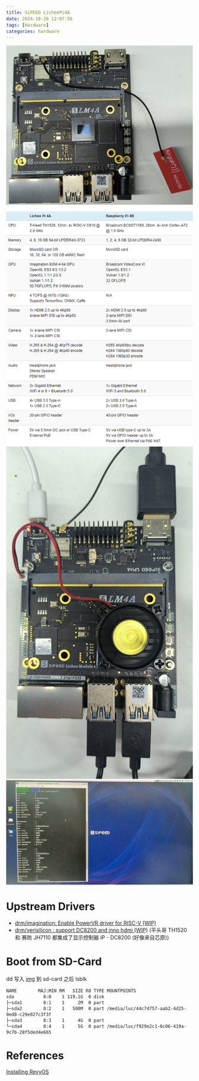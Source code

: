```yaml
---
title: SiPEED LicheePi4A
date: 2024-10-28 12:07:56
tags: [Hardware]
categories: hardware
---
```


![LicheePi4A close-up](/images/licheepi4a/lp4a-closeup.jpg)
<!--more-->
![LicheePi4A specification](/images/licheepi4a/lp4a-spec.png)
![LicheePi4A bring-up](/images/licheepi4a/lp4a-working.jpg)
![LicheePi4A desktop (debian)](/images/licheepi4a/lp4a-desktop.jpg)

# Upstream Drivers
- [drm/imagination: Enable PowerVR driver for RISC-V (WIP)](https://patchwork.kernel.org/project/dri-devel/patch/20241203134137.2114847-12-m.wilczynski@samsung.com/)
- [drm/verisilicon : support DC8200 and inno hdmi (WIP)](https://lore.kernel.org/all/20241120061848.196754-1-keith.zhao@starfivetech.com/)
  (平头哥 TH1520 和 赛昉 JH7110 都集成了显示控制器 IP - DC8200 (好像来自芯原))

# Boot from SD-Card

dd 写入 [img](https://fast-mirror.isrc.ac.cn/revyos/extra/images/lpi4a/20250110/) 到 sd-card 之后 lsblk

```
NAME        MAJ:MIN RM   SIZE RO TYPE MOUNTPOINTS
sda           8:0    1 119.1G  0 disk 
├─sda1        8:1    1     2M  0 part 
├─sda2        8:2    1   500M  0 part /media/luc/44c74757-aab2-4d25-9ed8-c29e027c3f3f
├─sda3        8:3    1     4G  0 part 
└─sda4        8:4    1     5G  0 part /media/luc/f929e2c1-6c06-419a-9c7b-28f5ded4e665
```

# References

[Installing RevyOS](https://docs.revyos.dev/en/docs/Installation/licheepi4a/)